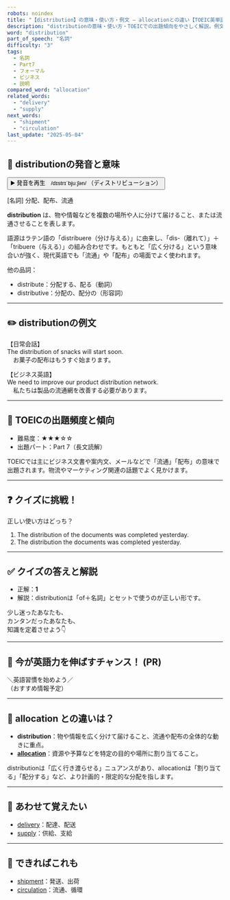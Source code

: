 ```yaml
---
robots: noindex
title: "【distribution】の意味・使い方・例文 ― allocationとの違い【TOEIC英単語】"
description: "distributionの意味・使い方・TOEICでの出題傾向をやさしく解説。例文・クイズ付きでallocationとの違いもわかりやすく学べます。"
word: "distribution"
part_of_speech: "名詞"
difficulty: "3"
tags:
  - 名詞
  - Part7
  - フォーマル
  - ビジネス
  - 説明
compared_word: "allocation"
related_words:
  - "delivery"
  - "supply"
next_words:
  - "shipment"
  - "circulation"
last_update: "2025-05-04"
---
```


## 🔰 distributionの発音と意味

<button class="play-audio" onclick="playTTS('distribution')">
  <span class="play-audio-main">
    ▶️ 発音を再生　/dɪstrɪˈbjuːʃən/
  </span>
  <span class="play-audio-sub">
    （ディストリビューション）
  </span>
</button>

[名詞] 分配、配布、流通

**distribution** は、物や情報などを複数の場所や人に分けて届けること、または流通させることを表します。

語源はラテン語の「distribuere（分け与える）」に由来し、「dis-（離れて）」＋「tribuere（与える）」の組み合わせです。もともと「広く分ける」という意味合いが強く、現代英語でも「流通」や「配布」の場面でよく使われます。

他の品詞：  
- distribute：分配する、配る（動詞）
- distributive：分配の、配分の（形容詞）

---

## ✏️ distributionの例文

【日常会話】  
The distribution of snacks will start soon.  
　お菓子の配布はもうすぐ始まります。

【ビジネス英語】  
We need to improve our product distribution network.  
　私たちは製品の流通網を改善する必要があります。

---

## 🎯 TOEICの出題頻度と傾向

- 難易度：★★★☆☆
- 出題パート：Part 7（長文読解）

TOEICでは主にビジネス文書や案内文、メールなどで「流通」「配布」の意味で出題されます。物流やマーケティング関連の話題でよく見かけます。

---

## ❓ クイズに挑戦！

正しい使い方はどっち？

1. The distribution of the documents was completed yesterday.  
2. The distribution the documents was completed yesterday.

---

## ✅ クイズの答えと解説

- 正解：**1**
- 解説：distributionは「of＋名詞」とセットで使うのが正しい形です。

少し迷ったあなたも、  
カンタンだったあなたも、  
知識を定着させよう👇️

---

## 🚀 今が英語力を伸ばすチャンス！ (PR)

<div class="info-center">
＼英語習慣を始めよう／<br>  
（おすすめ情報予定）
</div>

---

## 🤔  allocation との違いは？

- **distribution**：物や情報を広く分けて届けること、流通や配布の全体的な動きに重点。
- **[allocation](/word/allocation/)**：資源や予算などを特定の目的や場所に割り当てること。

distributionは「広く行き渡らせる」ニュアンスがあり、allocationは「割り当てる」「配分する」など、より計画的・限定的な分配を指します。

---

## 🧩 あわせて覚えたい

- [delivery](/word/delivery/)：配達、配送
- [supply](/word/supply/)：供給、支給

---

## 📖 できればこれも

- [shipment](/word/shipment/)：発送、出荷
- [circulation](/word/circulation/)：流通、循環

<!-- cvid: aid10_bid13 -->
